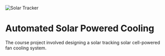 ![Solar Tracker](https://github.com/ckfranz/solar-powered-cooling/assets/71353777/74c01bd6-e91b-497a-8ecb-a243ad8735da)

# Automated Solar Powered Cooling

The course project involved designing a solar tracking solar cell-powered fan cooling system.
